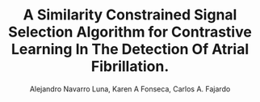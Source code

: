 ---
paperId: 57
author: Alejandro Navarro Luna, Karen A Fonseca, Carlos A. Fajardo
publicationauthor: Navarro Luna, A. et al.
title: A Similarity Constrained Signal Selection Algorithm for Contrastive Learning In The Detection Of Atrial Fibrillation.
pdf: Alejandro_Navarro.pdf
poster: Alejandro_Navarro.png
alt: --
type: Poster
topic: Medical and Biological Vision, Cell Microscopy 
subtopic: "Recognition: Categorization, detection,  retrieval"
link: https://research.latinxinai.org/papers/neurips/2023/pdf/Alejandro_Navarro.pdf
conference: cvpr
year: 2023
tags: cvpr-2023-ea-pp
location: Vancouver, Canada
---